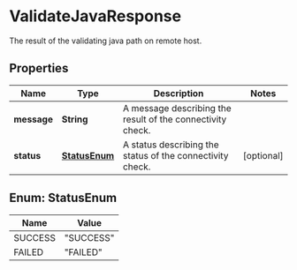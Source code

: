 

# ValidateJavaResponse

The result of the validating java path on remote host.

## Properties

| Name | Type | Description | Notes |
|------------ | ------------- | ------------- | -------------|
|**message** | **String** | A message describing the result of the connectivity check. |  |
|**status** | [**StatusEnum**](#StatusEnum) | A status describing the status of the connectivity check. |  [optional] |



## Enum: StatusEnum

| Name | Value |
|---- | -----|
| SUCCESS | &quot;SUCCESS&quot; |
| FAILED | &quot;FAILED&quot; |



